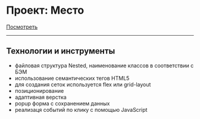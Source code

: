 # Проект: Место
[Посмотреть](https://allospokoina.github.io/mesto/)

---

## Технологии и инструменты
* файловая структура Nested, наименование классов в соответствии с БЭМ
* использование семантических тегов HTML5
* для создания сеток используется flex или grid-layout
* позиционирование
* адаптивная верстка
* popup форма с сохранением  данных
* реализаця  событий по клику с помощью JavaScript

